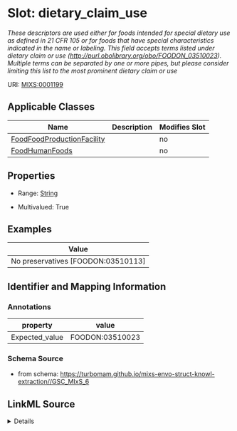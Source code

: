 # Slot: dietary_claim_use


_These descriptors are used either for foods intended for special dietary use as defined in 21 CFR 105 or for foods that have special characteristics indicated in the name or labeling. This field accepts terms listed under dietary claim or use (http://purl.obolibrary.org/obo/FOODON_03510023). Multiple terms can be separated by one or more pipes, but please consider limiting this list to the most prominent dietary claim or use_



URI: [MIXS:0001199](https://w3id.org/mixs/0001199)



<!-- no inheritance hierarchy -->




## Applicable Classes

| Name | Description | Modifies Slot |
| --- | --- | --- |
[FoodFoodProductionFacility](FoodFoodProductionFacility.md) |  |  no  |
[FoodHumanFoods](FoodHumanFoods.md) |  |  no  |







## Properties

* Range: [String](String.md)

* Multivalued: True






## Examples

| Value |
| --- |
| No preservatives [FOODON:03510113] |

## Identifier and Mapping Information





### Annotations

| property | value |
| --- | --- |
| Expected_value | FOODON:03510023 |



### Schema Source


* from schema: https://turbomam.github.io/mixs-envo-struct-knowl-extraction//GSC_MIxS_6




## LinkML Source

<details>
```yaml
name: dietary_claim_use
annotations:
  Expected_value:
    tag: Expected_value
    value: FOODON:03510023
description: These descriptors are used either for foods intended for special dietary
  use as defined in 21 CFR 105 or for foods that have special characteristics indicated
  in the name or labeling. This field accepts terms listed under dietary claim or
  use (http://purl.obolibrary.org/obo/FOODON_03510023). Multiple terms can be separated
  by one or more pipes, but please consider limiting this list to the most prominent
  dietary claim or use
title: dietary claim or use
notes:
- diet
- use
examples:
- value: No preservatives [FOODON:03510113]
from_schema: https://turbomam.github.io/mixs-envo-struct-knowl-extraction//GSC_MIxS_6
rank: 1000
string_serialization: '{text}|{termLabel} [{termID}]'
slot_uri: MIXS:0001199
multivalued: true
alias: dietary_claim_use
domain_of:
- FoodFoodProductionFacility
- FoodHumanFoods
range: string
required: false
recommended: false

```
</details>